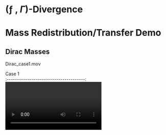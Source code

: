 # (ƒ , $\Gamma$)-Divergence

# Mass Redistribution/Transfer Demo
## Dirac Masses
Dirac_case1.mov

Case 1                                         
:--------------------------------------:
![Alt-txt](gif/dirac/Dirac_case_1.mov)
